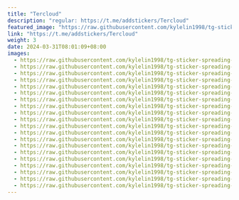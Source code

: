 ```yaml
---
title: "Tercloud"
description: "regular: https://t.me/addstickers/Tercloud"
featured_image: "https://raw.githubusercontent.com/kylelin1998/tg-sticker-spreading-worldwide-images/main/img/d4c3095c-424a-4d68-b495-c06b573b90f1.jpg"
link: "https://t.me/addstickers/Tercloud"
weight: 3
date: 2024-03-31T08:01:09+08:00
images:
  - https://raw.githubusercontent.com/kylelin1998/tg-sticker-spreading-worldwide-images/main/img/d4c3095c-424a-4d68-b495-c06b573b90f1.jpg
  - https://raw.githubusercontent.com/kylelin1998/tg-sticker-spreading-worldwide-images/main/img/664553f2-973f-4610-859a-302cb39e7779.jpg
  - https://raw.githubusercontent.com/kylelin1998/tg-sticker-spreading-worldwide-images/main/img/0e058a2e-ab21-4319-b2e5-5d3316150c37.jpg
  - https://raw.githubusercontent.com/kylelin1998/tg-sticker-spreading-worldwide-images/main/img/d9545828-9697-423f-aede-3914a9522c1e.jpg
  - https://raw.githubusercontent.com/kylelin1998/tg-sticker-spreading-worldwide-images/main/img/8435fdc5-67bf-4ae6-a228-1d97d256d7c8.jpg
  - https://raw.githubusercontent.com/kylelin1998/tg-sticker-spreading-worldwide-images/main/img/0d2e8293-5974-465c-a31e-18dd2214d151.jpg
  - https://raw.githubusercontent.com/kylelin1998/tg-sticker-spreading-worldwide-images/main/img/4fda6143-b2e3-4dd9-8470-b822a447a0d3.jpg
  - https://raw.githubusercontent.com/kylelin1998/tg-sticker-spreading-worldwide-images/main/img/7e055990-3eaf-41f9-8fc1-de10b75eccd3.jpg
  - https://raw.githubusercontent.com/kylelin1998/tg-sticker-spreading-worldwide-images/main/img/dfad135c-f74f-4a70-a3b6-9b35d4233146.jpg
  - https://raw.githubusercontent.com/kylelin1998/tg-sticker-spreading-worldwide-images/main/img/82dce48a-f447-44b5-9201-c49916c1dc9a.jpg
  - https://raw.githubusercontent.com/kylelin1998/tg-sticker-spreading-worldwide-images/main/img/2e996297-bc67-4de2-b1d0-e75012a9c5f3.jpg
  - https://raw.githubusercontent.com/kylelin1998/tg-sticker-spreading-worldwide-images/main/img/d10ce115-5ef3-4996-8b24-3d428b1dd585.jpg
  - https://raw.githubusercontent.com/kylelin1998/tg-sticker-spreading-worldwide-images/main/img/f9934cd2-a447-4d2b-ba69-f93ca65e5c74.jpg
  - https://raw.githubusercontent.com/kylelin1998/tg-sticker-spreading-worldwide-images/main/img/7aeaec73-428a-408d-a29d-73476573898d.jpg
  - https://raw.githubusercontent.com/kylelin1998/tg-sticker-spreading-worldwide-images/main/img/df5e339e-9a05-498d-b7c4-455d8dec2dcb.jpg
  - https://raw.githubusercontent.com/kylelin1998/tg-sticker-spreading-worldwide-images/main/img/b0111a33-ef98-489b-b676-2b4ade12156e.jpg
  - https://raw.githubusercontent.com/kylelin1998/tg-sticker-spreading-worldwide-images/main/img/40649991-e1fd-4b76-b4aa-458f71131903.jpg
  - https://raw.githubusercontent.com/kylelin1998/tg-sticker-spreading-worldwide-images/main/img/ee066a82-6328-442e-9616-b36e57e39339.jpg
  - https://raw.githubusercontent.com/kylelin1998/tg-sticker-spreading-worldwide-images/main/img/df5c917a-e56c-48d4-b469-12017df6ec7e.jpg
  - https://raw.githubusercontent.com/kylelin1998/tg-sticker-spreading-worldwide-images/main/img/e25f0252-59be-4cea-bd55-3379a0e1e0a4.jpg
---
```

